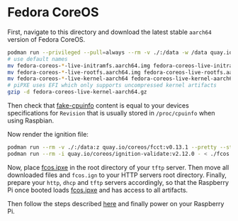 # Fedora CoreOS

First, navigate to this directory and download the latest stable `aarch64`
version of Fedora CoreOS.

```bash
podman run --privileged --pull=always --rm -v ./:/data -w /data quay.io/coreos/coreos-installer:release download -f pxe --architecture aarch64
# use default names
mv fedora-coreos-*-live-initramfs.aarch64.img fedora-coreos-live-initramfs.aarch64.img
mv fedora-coreos-*-live-rootfs.aarch64.img fedora-coreos-live-rootfs.aarch64.img
mv fedora-coreos-*-live-kernel-aarch64 fedora-coreos-live-kernel-aarch64.gz 
# piPXE uses EFI which only supports uncompressed kernel artifacts
gzip -d fedora-coreos-live-kernel-aarch64.gz 
```

Then check that [fake-cpuinfo](fake-cpuinfo) content is equal to your devices
specifications for `Revision` that is usually stored in `/proc/cpuinfo` when
using Raspbian.

Now render the ignition file:

```bash
podman run --rm -v ./:/data:z quay.io/coreos/fcct:v0.13.1 --pretty --strict -d /data/ /data/fcos.fcc -o /data/fcos.ign
podman run --rm -i quay.io/coreos/ignition-validate:v2.12.0 - < ./fcos.ign
```

Now, place [fcos.ipxe](fcos.ipxe) in the root directory of your `tftp` server.
Then move all downloaded files and `fcos.ign` to your HTTP servers root
directory. Finally, prepare your `http`, `dhcp` and `tftp` servers accordingly,
so that the Raspberry Pi once booted loads [fcos.ipxe](fcos.ipxe) and has access
to all artifacts.

Then follow the steps described [here](../../../README.md#use) and finally power
on your Raspberry Pi.
